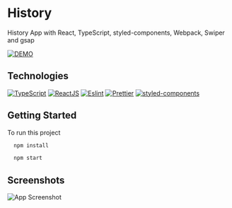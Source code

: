 # History

History App with React, TypeScript, styled-components, Webpack, Swiper and gsap

[![DEMO](https://img.shields.io/badge/live%20demo-0073cf?style=for-the-badge&logoColor=white)](https://mailbadirov.github.io/history-app/)

## Technologies

[![TypeScript](https://img.shields.io/badge/TypeScript-007ACC?style=for-the-badge&logo=typescript&logoColor=white)](https://www.typescriptlang.org)
[![ReactJS](https://img.shields.io/badge/React-20232A?style=for-the-badge&logo=react&logoColor=61DAFB)](https://reactjs.org)
[![Eslint](https://img.shields.io/badge/eslint-3A33D1?style=for-the-badge&logo=eslint&logoColor=white)](https://eslint.org)
[![Prettier](https://img.shields.io/badge/prettier-1A2C34?style=for-the-badge&logo=prettier&logoColor=F7BA3E)](https://prettier.io)
[![styled-components](https://img.shields.io/badge/styled--components-DB7093?style=for-the-badge&logo=styled-components&logoColor=white)](https://styled-components.com/)

## Getting Started

To run this project

```bash
  npm install

  npm start
```

## Screenshots

![App Screenshot](https://i.paste.pics/13eedb93d0a0e5c61372f68675ae0ac5.png)

